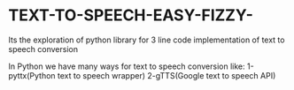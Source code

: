 # TEXT-TO-SPEECH-EASY-FIZZY-
Its the exploration of python library for 3 line code implementation of text to speech conversion

In Python we have many ways for text to speech conversion like:
1-pyttx(Python text to speech wrapper)
2-gTTS(Google text to speech API)
